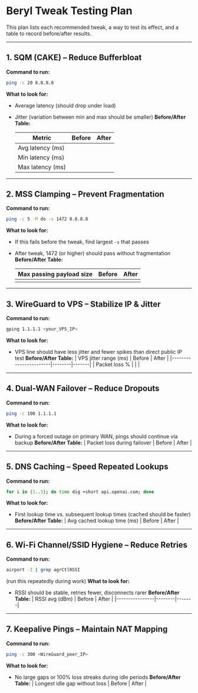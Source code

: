 # Beryl Tweak Testing Plan

This plan lists each recommended tweak, a way to test its effect, and a table to record before/after results.

---

## 1. SQM (CAKE) – Reduce Bufferbloat

**Command to run:**

```bash
ping -c 20 8.8.8.8
```

**What to look for:**

* Average latency (should drop under load)
* Jitter (variation between min and max should be smaller)
  **Before/After Table:**

  | Metric           | Before | After |
  |------------------|--------|-------|
  | Avg latency (ms) |        |       |
  | Min latency (ms) |        |       |
  | Max latency (ms) |        |       |

---

## 2. MSS Clamping – Prevent Fragmentation

**Command to run:**

```bash
ping -c 5 -M do -s 1472 8.8.8.8
```

**What to look for:**

* If this fails before the tweak, find largest `-s` that passes
* After tweak, 1472 (or higher) should pass without fragmentation
  **Before/After Table:**

  | Max passing payload size | Before | After |
  |--------------------------|--------|-------|
  |                          |        |       |

---

## 3. WireGuard to VPS – Stabilize IP & Jitter

**Command to run:**

```bash
gping 1.1.1.1 <your_VPS_IP>
```

**What to look for:**

* VPS line should have less jitter and fewer spikes than direct public IP test
  **Before/After Table:**
  \| VPS jitter range (ms) | Before | After |
  \|-----------------------|--------|-------|
  \| Packet loss %         |        |       |

---

## 4. Dual-WAN Failover – Reduce Dropouts

**Command to run:**

```bash
ping -c 100 1.1.1.1
```

**What to look for:**

* During a forced outage on primary WAN, pings should continue via backup
  **Before/After Table:**
  \| Packet loss during failover | Before | After |

---

## 5. DNS Caching – Speed Repeated Lookups

**Command to run:**

```bash
for i in {1..5}; do time dig +short api.openai.com; done
```

**What to look for:**

* First lookup time vs. subsequent lookup times (cached should be faster)
  **Before/After Table:**
  \| Avg cached lookup time (ms) | Before | After |

---

## 6. Wi-Fi Channel/SSID Hygiene – Reduce Retries

**Command to run:**

```bash
airport -I | grep agrCtlRSSI
```

(run this repeatedly during work)
**What to look for:**

* RSSI should be stable, retries fewer, disconnects rarer
  **Before/After Table:**
  \| RSSI avg (dBm) | Before | After |
  \|----------------|--------|-------|

---

## 7. Keepalive Pings – Maintain NAT Mapping

**Command to run:**

```bash
ping -c 300 <WireGuard_peer_IP>
```

**What to look for:**

* No large gaps or 100% loss streaks during idle periods
  **Before/After Table:**
  \| Longest idle gap without loss | Before | After |
